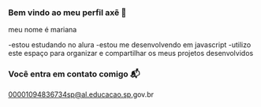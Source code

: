 ### Bem vindo ao meu perfil axẽ 💙

meu nome é mariana 

-estou estudando no alura 
-estou me desenvolvendo em javascript
-utilizo este espaço para organizar e compartilhar os meus projetos desenvolvidos

### Você entra em contato comigo 📬
00001094836734sp@al.educacao.sp,gov.br

